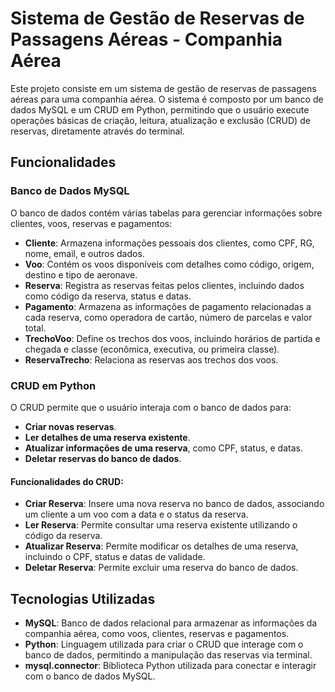 # Sistema de Gestão de Reservas de Passagens Aéreas - Companhia Aérea

Este projeto consiste em um sistema de gestão de reservas de passagens aéreas para uma companhia aérea. O sistema é composto por um banco de dados MySQL e um CRUD em Python, permitindo que o usuário execute operações básicas de criação, leitura, atualização e exclusão (CRUD) de reservas, diretamente através do terminal.

## Funcionalidades

### Banco de Dados MySQL
O banco de dados contém várias tabelas para gerenciar informações sobre clientes, voos, reservas e pagamentos:

- **Cliente**: Armazena informações pessoais dos clientes, como CPF, RG, nome, email, e outros dados.
- **Voo**: Contém os voos disponíveis com detalhes como código, origem, destino e tipo de aeronave.
- **Reserva**: Registra as reservas feitas pelos clientes, incluindo dados como código da reserva, status e datas.
- **Pagamento**: Armazena as informações de pagamento relacionadas a cada reserva, como operadora de cartão, número de parcelas e valor total.
- **TrechoVoo**: Define os trechos dos voos, incluindo horários de partida e chegada e classe (econômica, executiva, ou primeira classe).
- **ReservaTrecho**: Relaciona as reservas aos trechos dos voos.

### CRUD em Python
O CRUD permite que o usuário interaja com o banco de dados para:

- **Criar novas reservas**.
- **Ler detalhes de uma reserva existente**.
- **Atualizar informações de uma reserva**, como CPF, status, e datas.
- **Deletar reservas do banco de dados**.

#### Funcionalidades do CRUD:
- **Criar Reserva**: Insere uma nova reserva no banco de dados, associando um cliente a um voo com a data e o status da reserva.
- **Ler Reserva**: Permite consultar uma reserva existente utilizando o código da reserva.
- **Atualizar Reserva**: Permite modificar os detalhes de uma reserva, incluindo o CPF, status e datas de validade.
- **Deletar Reserva**: Permite excluir uma reserva do banco de dados.

## Tecnologias Utilizadas
- **MySQL**: Banco de dados relacional para armazenar as informações da companhia aérea, como voos, clientes, reservas e pagamentos.
- **Python**: Linguagem utilizada para criar o CRUD que interage com o banco de dados, permitindo a manipulação das reservas via terminal.
- **mysql.connector**: Biblioteca Python utilizada para conectar e interagir com o banco de dados MySQL.

